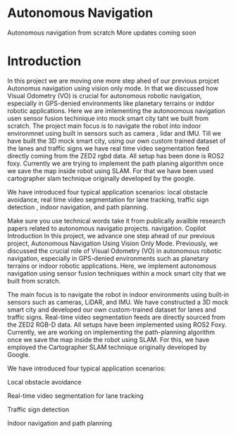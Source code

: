 # Autonomous Navigation
Autonomous navigation from scratch
More updates coming soon

# Introduction

In this project we are moving one more step ahed of our previous projcet Autonomus navigation using vision only mode. In that we discussed how Visual Odometry (VO) is crucial for autonomous
robotic navigation, especially in GPS-denied environments like
planetary terrains or inddor robotic applications. Here we are imlementing the autonoomous navigation usen sensor fusion techinique into mock smart city taht we built from scratch. The project main focus is to navigate the robot into indoor environmnet using built in sensors such as camera , lidar and IMU. Till we have built the 3D mock smart city, using our own custom trained dataset of the lanes and traffic signs we have real time video segmentation feed directly coming from the ZED2 rgbd data. All setup has been done is ROS2 foxy. Currently we are trying to implement the path planing algorithm once we save the map inside robot using SLAM. For that we have been used cartographer slam technique originally developed by the google.

We have introduced 
four typical application scenarios: local obstacle avoidance, real time video segmentation for lane tracking, traffic sign detection , indoor navigation, and path planning.

Make sure you use technical words take it from publically availble research papers related to autonomous navigatio projects.
navigation.
Copilot
Introduction
In this project, we advance one step ahead of our previous project, Autonomous Navigation Using Vision Only Mode. Previously, we discussed the crucial role of Visual Odometry (VO) in autonomous robotic navigation, especially in GPS-denied environments such as planetary terrains or indoor robotic applications. Here, we implement autonomous navigation using sensor fusion techniques within a mock smart city that we built from scratch.

The main focus is to navigate the robot in indoor environments using built-in sensors such as cameras, LiDAR, and IMU. We have constructed a 3D mock smart city and developed our own custom-trained dataset for lanes and traffic signs. Real-time video segmentation feeds are directly sourced from the ZED2 RGB-D data. All setups have been implemented using ROS2 Foxy. Currently, we are working on implementing the path-planning algorithm once we save the map inside the robot using SLAM. For this, we have employed the Cartographer SLAM technique originally developed by Google.

We have introduced four typical application scenarios:

Local obstacle avoidance

Real-time video segmentation for lane tracking

Traffic sign detection

Indoor navigation and path planning